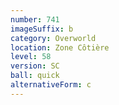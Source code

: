 ```yaml
---
number: 741
imageSuffix: b
category: Overworld
location: Zone Côtière
level: 58
version: SC
ball: quick
alternativeForm: c
---
```


